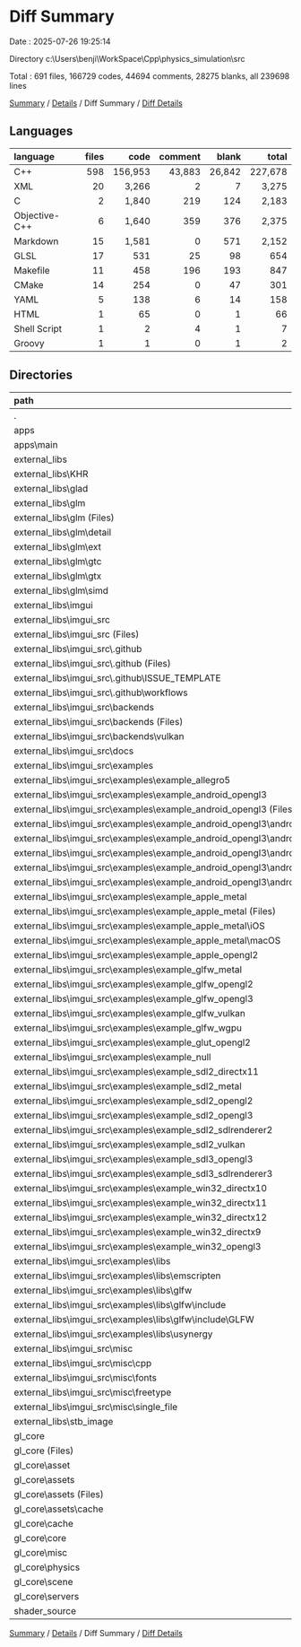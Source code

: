 # Diff Summary

Date : 2025-07-26 19:25:14

Directory c:\\Users\\benji\\WorkSpace\\Cpp\\physics_simulation\\src

Total : 691 files,  166729 codes, 44694 comments, 28275 blanks, all 239698 lines

[Summary](results.md) / [Details](details.md) / Diff Summary / [Diff Details](diff-details.md)

## Languages
| language | files | code | comment | blank | total |
| :--- | ---: | ---: | ---: | ---: | ---: |
| C++ | 598 | 156,953 | 43,883 | 26,842 | 227,678 |
| XML | 20 | 3,266 | 2 | 7 | 3,275 |
| C | 2 | 1,840 | 219 | 124 | 2,183 |
| Objective-C++ | 6 | 1,640 | 359 | 376 | 2,375 |
| Markdown | 15 | 1,581 | 0 | 571 | 2,152 |
| GLSL | 17 | 531 | 25 | 98 | 654 |
| Makefile | 11 | 458 | 196 | 193 | 847 |
| CMake | 14 | 254 | 0 | 47 | 301 |
| YAML | 5 | 138 | 6 | 14 | 158 |
| HTML | 1 | 65 | 0 | 1 | 66 |
| Shell Script | 1 | 2 | 4 | 1 | 7 |
| Groovy | 1 | 1 | 0 | 1 | 2 |

## Directories
| path | files | code | comment | blank | total |
| :--- | ---: | ---: | ---: | ---: | ---: |
| . | 691 | 166,729 | 44,694 | 28,275 | 239,698 |
| apps | 1 | 15 | 11 | 6 | 32 |
| apps\\main | 1 | 15 | 11 | 6 | 32 |
| external_libs | 596 | 166,139 | 44,630 | 28,139 | 238,908 |
| external_libs\\KHR | 2 | 117 | 165 | 31 | 313 |
| external_libs\\glad | 2 | 4,640 | 45 | 64 | 4,749 |
| external_libs\\glm | 429 | 43,530 | 13,260 | 10,353 | 67,143 |
| external_libs\\glm (Files) | 25 | 4,437 | 1,257 | 475 | 6,169 |
| external_libs\\glm\\detail | 62 | 17,223 | 1,103 | 3,069 | 21,395 |
| external_libs\\glm\\ext | 170 | 4,359 | 4,100 | 1,743 | 10,202 |
| external_libs\\glm\\gtc | 37 | 5,126 | 3,267 | 2,047 | 10,440 |
| external_libs\\glm\\gtx | 125 | 10,895 | 3,145 | 2,705 | 16,745 |
| external_libs\\glm\\simd | 10 | 1,490 | 388 | 314 | 2,192 |
| external_libs\\imgui | 16 | 45,885 | 10,931 | 6,558 | 63,374 |
| external_libs\\imgui_src | 145 | 66,123 | 18,944 | 10,272 | 95,339 |
| external_libs\\imgui_src (Files) | 11 | 43,747 | 10,446 | 6,293 | 60,486 |
| external_libs\\imgui_src\\.github | 6 | 141 | 6 | 18 | 165 |
| external_libs\\imgui_src\\.github (Files) | 2 | 4 | 0 | 5 | 9 |
| external_libs\\imgui_src\\.github\\ISSUE_TEMPLATE | 2 | 88 | 0 | 5 | 93 |
| external_libs\\imgui_src\\.github\\workflows | 2 | 49 | 6 | 8 | 63 |
| external_libs\\imgui_src\\backends | 42 | 10,547 | 2,425 | 1,580 | 14,552 |
| external_libs\\imgui_src\\backends (Files) | 39 | 10,513 | 2,421 | 1,570 | 14,504 |
| external_libs\\imgui_src\\backends\\vulkan | 3 | 34 | 4 | 10 | 48 |
| external_libs\\imgui_src\\docs | 6 | 1,392 | 0 | 480 | 1,872 |
| external_libs\\imgui_src\\examples | 73 | 9,201 | 5,824 | 1,664 | 16,689 |
| external_libs\\imgui_src\\examples\\example_allegro5 | 4 | 296 | 52 | 36 | 384 |
| external_libs\\imgui_src\\examples\\example_android_opengl3 | 4 | 296 | 73 | 83 | 452 |
| external_libs\\imgui_src\\examples\\example_android_opengl3 (Files) | 2 | 274 | 73 | 78 | 425 |
| external_libs\\imgui_src\\examples\\example_android_opengl3\\android | 2 | 22 | 0 | 5 | 27 |
| external_libs\\imgui_src\\examples\\example_android_opengl3\\android (Files) | 1 | 1 | 0 | 1 | 2 |
| external_libs\\imgui_src\\examples\\example_android_opengl3\\android\\app | 1 | 21 | 0 | 4 | 25 |
| external_libs\\imgui_src\\examples\\example_android_opengl3\\android\\app\\src | 1 | 21 | 0 | 4 | 25 |
| external_libs\\imgui_src\\examples\\example_android_opengl3\\android\\app\\src\\main | 1 | 21 | 0 | 4 | 25 |
| external_libs\\imgui_src\\examples\\example_apple_metal | 4 | 341 | 52 | 78 | 471 |
| external_libs\\imgui_src\\examples\\example_apple_metal (Files) | 2 | 223 | 50 | 76 | 349 |
| external_libs\\imgui_src\\examples\\example_apple_metal\\iOS | 1 | 26 | 1 | 1 | 28 |
| external_libs\\imgui_src\\examples\\example_apple_metal\\macOS | 1 | 92 | 1 | 1 | 94 |
| external_libs\\imgui_src\\examples\\example_apple_opengl2 | 1 | 160 | 44 | 53 | 257 |
| external_libs\\imgui_src\\examples\\example_glfw_metal | 2 | 131 | 47 | 47 | 225 |
| external_libs\\imgui_src\\examples\\example_glfw_opengl2 | 3 | 313 | 74 | 48 | 435 |
| external_libs\\imgui_src\\examples\\example_glfw_opengl3 | 3 | 345 | 81 | 49 | 475 |
| external_libs\\imgui_src\\examples\\example_glfw_vulkan | 3 | 642 | 82 | 82 | 806 |
| external_libs\\imgui_src\\examples\\example_glfw_wgpu | 3 | 359 | 53 | 73 | 485 |
| external_libs\\imgui_src\\examples\\example_glut_opengl2 | 3 | 311 | 70 | 46 | 427 |
| external_libs\\imgui_src\\examples\\example_null | 2 | 85 | 21 | 25 | 131 |
| external_libs\\imgui_src\\examples\\example_sdl2_directx11 | 2 | 344 | 53 | 36 | 433 |
| external_libs\\imgui_src\\examples\\example_sdl2_metal | 2 | 142 | 50 | 46 | 238 |
| external_libs\\imgui_src\\examples\\example_sdl2_opengl2 | 4 | 346 | 67 | 55 | 468 |
| external_libs\\imgui_src\\examples\\example_sdl2_opengl3 | 4 | 402 | 80 | 64 | 546 |
| external_libs\\imgui_src\\examples\\example_sdl2_sdlrenderer2 | 4 | 345 | 68 | 54 | 467 |
| external_libs\\imgui_src\\examples\\example_sdl2_vulkan | 2 | 616 | 81 | 72 | 769 |
| external_libs\\imgui_src\\examples\\example_sdl3_opengl3 | 4 | 388 | 72 | 58 | 518 |
| external_libs\\imgui_src\\examples\\example_sdl3_sdlrenderer3 | 3 | 333 | 61 | 43 | 437 |
| external_libs\\imgui_src\\examples\\example_win32_directx10 | 2 | 353 | 55 | 40 | 448 |
| external_libs\\imgui_src\\examples\\example_win32_directx11 | 2 | 355 | 55 | 40 | 450 |
| external_libs\\imgui_src\\examples\\example_win32_directx12 | 2 | 531 | 60 | 73 | 664 |
| external_libs\\imgui_src\\examples\\example_win32_directx9 | 2 | 350 | 53 | 38 | 441 |
| external_libs\\imgui_src\\examples\\example_win32_opengl3 | 2 | 327 | 51 | 37 | 415 |
| external_libs\\imgui_src\\examples\\libs | 6 | 1,090 | 4,369 | 388 | 5,847 |
| external_libs\\imgui_src\\examples\\libs\\emscripten | 2 | 76 | 25 | 3 | 104 |
| external_libs\\imgui_src\\examples\\libs\\glfw | 2 | 552 | 3,913 | 220 | 4,685 |
| external_libs\\imgui_src\\examples\\libs\\glfw\\include | 2 | 552 | 3,913 | 220 | 4,685 |
| external_libs\\imgui_src\\examples\\libs\\glfw\\include\\GLFW | 2 | 552 | 3,913 | 220 | 4,685 |
| external_libs\\imgui_src\\examples\\libs\\usynergy | 2 | 462 | 431 | 165 | 1,058 |
| external_libs\\imgui_src\\misc | 7 | 1,095 | 243 | 237 | 1,575 |
| external_libs\\imgui_src\\misc\\cpp | 2 | 70 | 18 | 20 | 108 |
| external_libs\\imgui_src\\misc\\fonts | 1 | 283 | 43 | 63 | 389 |
| external_libs\\imgui_src\\misc\\freetype | 3 | 725 | 174 | 149 | 1,048 |
| external_libs\\imgui_src\\misc\\single_file | 1 | 17 | 8 | 5 | 30 |
| external_libs\\stb_image | 2 | 5,844 | 1,285 | 861 | 7,990 |
| gl_core | 79 | 76 | 28 | 41 | 145 |
| gl_core (Files) | 16 | -670 | -47 | -175 | -892 |
| gl_core\\asset | 9 | 678 | 62 | 134 | 874 |
| gl_core\\assets | 15 | -727 | -42 | -146 | -915 |
| gl_core\\assets (Files) | 7 | -599 | -42 | -112 | -753 |
| gl_core\\assets\\cache | 8 | -128 | 0 | -34 | -162 |
| gl_core\\cache | 7 | 134 | 0 | 34 | 168 |
| gl_core\\core | 12 | 248 | -12 | 53 | 289 |
| gl_core\\misc | 7 | 312 | 58 | 101 | 471 |
| gl_core\\physics | 3 | 40 | 1 | 16 | 57 |
| gl_core\\scene | 7 | 227 | 10 | 53 | 290 |
| gl_core\\servers | 3 | -166 | -2 | -29 | -197 |
| shader_source | 15 | 499 | 25 | 89 | 613 |

[Summary](results.md) / [Details](details.md) / Diff Summary / [Diff Details](diff-details.md)